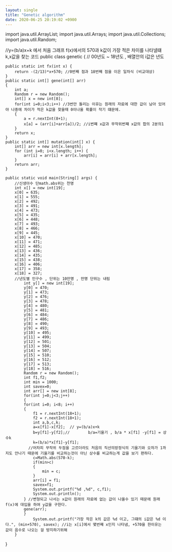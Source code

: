 ```yaml
---
layout: single
title: "Genetic algorithm"
date: 2020-06-25 20:19:02 +0900
---
```




import java.util.ArrayList;
import java.util.Arrays;
import java.util.Collections;
import java.util.Random;

//y=(b/a)x+k 에서 처음 그래프 f(x)에서의 570과 k값이 가장 적은 차이를 나타낼떄  k,x값을 찾는 코드
public class genetic {
	// 00년도 ~ 18년도 , 배열안의 i값은 년도

    public static int fx(int x) {
        return -(2/13)*x+570; //0번째 점과 18번째 점을 이은 일차식 (비교대상)
    }
    public static int[] gene(int[] arr) 
    {
    	int a;
    	Random r = new Random();
    	int[] x = new int[8];
    	for(int i=0;i<3;i++) //3번만 돌리는 이유는 원래의 자료에 대한 값이 남아 있어야 나중에 차이가 적은 k값을 찾을때 0이나올 확률이 작기 떄문에.
    	{
    		a = r.nextInt(8+1);
    		x[a] = (arr[i]+arr[a])/2; //i번쨰 x값과 무작위번쨰 x값의 합의 2분의1
    	}
    	return x;
    }
    public static int[] mutation(int[] x) {
        int[] arr = new int[x.length];
        for (int i=0; i<x.length; i++) {
            arr[i] = arr[i] + arr[x.length];
        }
        return arr;
    }
    
    public static void main(String[] args) {
    	//신생아수 단math.abs위는 천명
    	int x[] = new int[19];
    	x[0] = 635;
    	x[1] = 555;
    	x[2] = 492;
    	x[3] = 491;
    	x[4] = 473;
    	x[5] = 435;
    	x[6] = 448;
    	x[7] = 493;
    	x[8] = 466;
    	x[9] = 445;
    	x[10] = 470;
    	x[11] = 471;
    	x[12] = 485;
    	x[13] = 436;
    	x[14] = 435;
    	x[15] = 438;
    	x[16] = 406;
    	x[17] = 358;
    	x[18] = 327;
    	//년도별 인구수 , 단위는 10만명 , 만명 단위는 내림
    		int y[] = new int[19];
    		y[0] = 470;
    		y[1] = 473;
    		y[2] = 476;
    		y[3] = 478;
    		y[4] = 480;
    		y[5] = 481;
    		y[6] = 484;
    		y[7] = 486;
    		y[8] = 490;
    		y[9] = 493;
    		y[10] = 495;
    		y[11] = 499;
    		y[12] = 501;
    		y[13] = 504;
    		y[14] = 507;
    		y[15] = 510;
    		y[16] = 512;
    		y[17] = 513;
    		y[18] = 516;
    		Random r = new Random();
        	int f1,f2;   
        	int min = 1000;
            int savex=0;
            int arr[] = new int[8];
            for(int j=0;j<3;j++) 
            {
            for(int i=0; i<8; i++) 
            {
            	f1 = r.nextInt(18+1);
            	f2 = r.nextInt(18+1);
                int a,b,c,k;
                a=x[f1]-x[f2];	// y=(b/a)x+k
                b=y[f1]-y[f2];//        b/a=기울기 , b/a * x[f1] -y[f1] = 상수k
                k=(b/a)*x[f1]-y[f1];
              //어차피 무작위 두점을 고르더라도 처음의 직선의방정식의 기울기와 오차가 1까지도 안나기 때문에 기울기를 비교하는것이 아닌 상수를 비교하는게 값을 보기 편하다.
            	c=Math.abs(570-k);
            	if(min>c)
            	{
            		min = c; 
            	}
                arr[i] = f1;
                savex=f1;
                System.out.printf("%d ,%d", c,f1);
                System.out.println();
            } //변형되고 나서는 x값이 원래의 자료에 없는 값이 나올수 있기 때문에 원래 f(x)에 대입을 하여 y값을 구한다.
            gene(arr);
            }
            	System.out.printf("가장 작은 k의 값은 %d 이고, 그떄의 i값은 %d 이다.", (min+570), savex); //i는 x[i]에서 몇번쨰 x인지 나타냄, +570을 한이유는 값이 음수로 나오는 걸 방지하기위해
        }

}